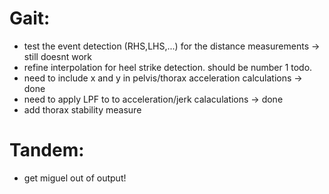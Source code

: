 # Gait:
- test the event detection (RHS,LHS,...) for the distance measurements -> still doesnt work
- refine interpolation for heel strike detection. should be number 1 todo.
- need to include x and y in pelvis/thorax acceleration calculations -> done
- need to apply LPF to to acceleration/jerk calaculations -> done
- add thorax stability measure
# Tandem:
- get miguel out of output!
